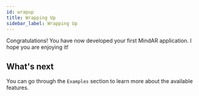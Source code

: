 ```yaml
---
id: wrapup 
title: Wrapping Up 
sidebar_label: Wrapping Up
---
```


Congratulations! You have now developed your first MindAR application. I hope you are enjoying it!

## What's next

You can go through the `Examples` section to learn more about the available features.
